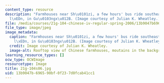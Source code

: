 ```yaml
---
content_type: resource
description: "Farmhouses near Sh\u0101zi, a few hours' bus ride southeast of Gu\xEC\
  l\xEDn, in Gu\u0103ngx\u012B. (Image courtesy of Julian K. Wheatley.)"
file: /media/courses/21g-104-chinese-iv-regular-spring-2006/13b9047b696590bf0f237d0fcab41cc1_21g-104s06.jpg
file_type: image/jpeg
image_metadata:
  caption: "Farmhouses near Sh\u0101zi, a few hours' bus ride southeast of Gu\xEC\
    l\xEDn, in Gu\u0103ngx\u012B. (Image courtesy of Julian K. Wheatley.)"
  credit: Image courtesy of Julian K. Wheatley.
  image-alt: Rooftop view of Chinese farmhouses, moutains in the background.
learning_resource_types: []
ocw_type: OCWImage
resourcetype: Image
title: 21g-104s06.jpg
uid: 13b9047b-6965-90bf-0f23-7d0fcab41cc1
---
```

